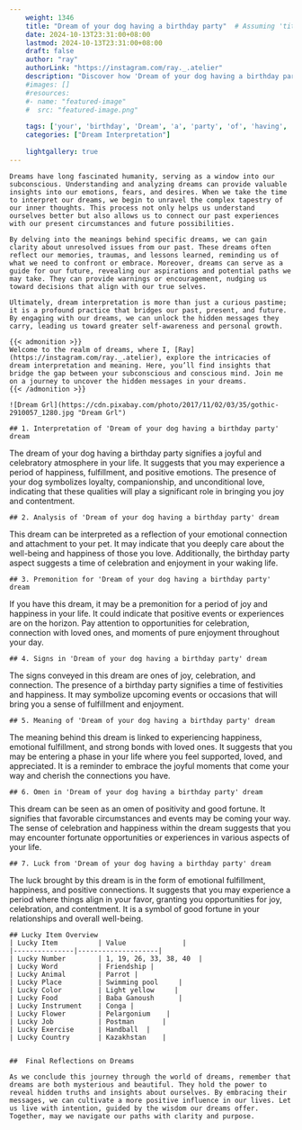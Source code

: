 ```yaml
---
    weight: 1346
    title: "Dream of your dog having a birthday party"  # Assuming 'title' column exists
    date: 2024-10-13T23:31:00+08:00
    lastmod: 2024-10-13T23:31:00+08:00
    draft: false
    author: "ray"
    authorLink: "https://instagram.com/ray._.atelier"
    description: "Discover how 'Dream of your dog having a birthday party' can interpret your future and uncover its significant meanings in your life."
    #images: []
    #resources:
    #- name: "featured-image"
    #  src: "featured-image.png"
    
    tags: ['your', 'birthday', 'Dream', 'a', 'party', 'of', 'having', 'dog']
    categories: ["Dream Interpretation"]
    
    lightgallery: true
---
```

    
    Dreams have long fascinated humanity, serving as a window into our subconscious. Understanding and analyzing dreams can provide valuable insights into our emotions, fears, and desires. When we take the time to interpret our dreams, we begin to unravel the complex tapestry of our inner thoughts. This process not only helps us understand ourselves better but also allows us to connect our past experiences with our present circumstances and future possibilities.
    
    By delving into the meanings behind specific dreams, we can gain clarity about unresolved issues from our past. These dreams often reflect our memories, traumas, and lessons learned, reminding us of what we need to confront or embrace. Moreover, dreams can serve as a guide for our future, revealing our aspirations and potential paths we may take. They can provide warnings or encouragement, nudging us toward decisions that align with our true selves.
    
    Ultimately, dream interpretation is more than just a curious pastime; it is a profound practice that bridges our past, present, and future. By engaging with our dreams, we can unlock the hidden messages they carry, leading us toward greater self-awareness and personal growth.
    
    {{< admonition >}}
    Welcome to the realm of dreams, where I, [Ray](https://instagram.com/ray._.atelier), explore the intricacies of dream interpretation and meaning. Here, you’ll find insights that bridge the gap between your subconscious and conscious mind. Join me on a journey to uncover the hidden messages in your dreams.
    {{< /admonition >}}
    
    ![Dream Grl](https://cdn.pixabay.com/photo/2017/11/02/03/35/gothic-2910057_1280.jpg "Dream Grl")
    
    ## 1. Interpretation of 'Dream of your dog having a birthday party' dream
    
The dream of your dog having a birthday party signifies a joyful and celebratory atmosphere in your life. It suggests that you may experience a period of happiness, fulfillment, and positive emotions. The presence of your dog symbolizes loyalty, companionship, and unconditional love, indicating that these qualities will play a significant role in bringing you joy and contentment.
    
    ## 2. Analysis of 'Dream of your dog having a birthday party' dream
    
This dream can be interpreted as a reflection of your emotional connection and attachment to your pet. It may indicate that you deeply care about the well-being and happiness of those you love. Additionally, the birthday party aspect suggests a time of celebration and enjoyment in your waking life.
    
    ## 3. Premonition for 'Dream of your dog having a birthday party' dream
    
If you have this dream, it may be a premonition for a period of joy and happiness in your life. It could indicate that positive events or experiences are on the horizon. Pay attention to opportunities for celebration, connection with loved ones, and moments of pure enjoyment throughout your day.
    
    ## 4. Signs in 'Dream of your dog having a birthday party' dream
    
The signs conveyed in this dream are ones of joy, celebration, and connection. The presence of a birthday party signifies a time of festivities and happiness. It may symbolize upcoming events or occasions that will bring you a sense of fulfillment and enjoyment.
    
    ## 5. Meaning of 'Dream of your dog having a birthday party' dream
    
The meaning behind this dream is linked to experiencing happiness, emotional fulfillment, and strong bonds with loved ones. It suggests that you may be entering a phase in your life where you feel supported, loved, and appreciated. It is a reminder to embrace the joyful moments that come your way and cherish the connections you have.
    
    ## 6. Omen in 'Dream of your dog having a birthday party' dream
    
This dream can be seen as an omen of positivity and good fortune. It signifies that favorable circumstances and events may be coming your way. The sense of celebration and happiness within the dream suggests that you may encounter fortunate opportunities or experiences in various aspects of your life.
    
    ## 7. Luck from 'Dream of your dog having a birthday party' dream
    
The luck brought by this dream is in the form of emotional fulfillment, happiness, and positive connections. It suggests that you may experience a period where things align in your favor, granting you opportunities for joy, celebration, and contentment. It is a symbol of good fortune in your relationships and overall well-being.
    
    ## Lucky Item Overview
    | Lucky Item          | Value              |
    |---------------|--------------------|
    | Lucky Number        | 1, 19, 26, 33, 38, 40  |
    | Lucky Word          | Friendship |
    | Lucky Animal        | Parrot |
    | Lucky Place         | Swimming pool     |
    | Lucky Color         | Light yellow     |
    | Lucky Food          | Baba Ganoush      |
    | Lucky Instrument    | Conga |
    | Lucky Flower        | Pelargonium    |
    | Lucky Job           | Postman       |
    | Lucky Exercise      | Handball  |
    | Lucky Country       | Kazakhstan    |
    
    
    ##  Final Reflections on Dreams
    
    As we conclude this journey through the world of dreams, remember that dreams are both mysterious and beautiful. They hold the power to reveal hidden truths and insights about ourselves. By embracing their messages, we can cultivate a more positive influence in our lives. Let us live with intention, guided by the wisdom our dreams offer. Together, may we navigate our paths with clarity and purpose.
    